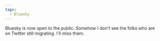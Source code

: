```yaml
---
tags:
  - Bluesky
---
```


Bluesky is now open to the public. Somehow I don't see the folks who are on Twitter still migrating. I'll miss them.

<a class="u-bridgy-fed" href="https://fed.brid.gy/" hidden="from-humans"></a>
<a class="u-bridgy" href="https://brid.gy/publish/bluesky"></a>
<data class="p-bridgy-omit-link" value="maybe" />